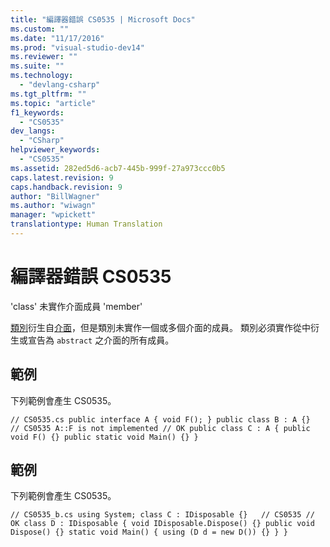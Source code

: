 ```yaml
---
title: "編譯器錯誤 CS0535 | Microsoft Docs"
ms.custom: ""
ms.date: "11/17/2016"
ms.prod: "visual-studio-dev14"
ms.reviewer: ""
ms.suite: ""
ms.technology: 
  - "devlang-csharp"
ms.tgt_pltfrm: ""
ms.topic: "article"
f1_keywords: 
  - "CS0535"
dev_langs: 
  - "CSharp"
helpviewer_keywords: 
  - "CS0535"
ms.assetid: 282ed5d6-acb7-445b-999f-27a973ccc0b5
caps.latest.revision: 9
caps.handback.revision: 9
author: "BillWagner"
ms.author: "wiwagn"
manager: "wpickett"
translationtype: Human Translation
---
```

# 編譯器錯誤 CS0535
'class' 未實作介面成員 'member'  
  
 [類別](../../csharp/language-reference/keywords/class.md)衍生自[介面](../../csharp/language-reference/keywords/interface.md)，但是類別未實作一個或多個介面的成員。 類別必須實作從中衍生或宣告為 `abstract` 之介面的所有成員。  
  
## 範例  
 下列範例會產生 CS0535。  
  
```  
// CS0535.cs public interface A { void F(); } public class B : A {}   // CS0535 A::F is not implemented // OK public class C : A { public void F() {} public static void Main() {} }  
```  
  
## 範例  
 下列範例會產生 CS0535。  
  
```  
// CS0535_b.cs using System; class C : IDisposable {}   // CS0535 // OK class D : IDisposable { void IDisposable.Dispose() {} public void Dispose() {} static void Main() { using (D d = new D()) {} } }  
```